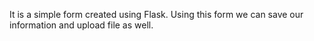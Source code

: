 It is a simple form created using Flask. Using this form we can save our information and upload file as well.
